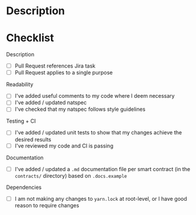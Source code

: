 # Description

<!--
Provide a summary of the changes made, and include some context, such as why the changes are needed. This is helpful to both reviewers, and for future reference.
-->

# Checklist

Description
- [ ] Pull Request references Jira task
- [ ] Pull Request applies to a single purpose

Readability
- [ ] I've added useful comments to my code where I deem necessary
- [ ] I've added / updated natspec
- [ ] I've checked that my natspec follows style guidelines

Testing + CI
- [ ] I've added / updated unit tests to show that my changes achieve the desired results
- [ ] I've reviewed my code and CI is passing

Documentation
- [ ] I've added / updated a `.md` documentation file per smart contract (in the `contracts/` directory) based on `.docs.example`

Dependencies
- [ ] I am not making any changes to `yarn.lock` at root-level, or I have good reason to require changes
